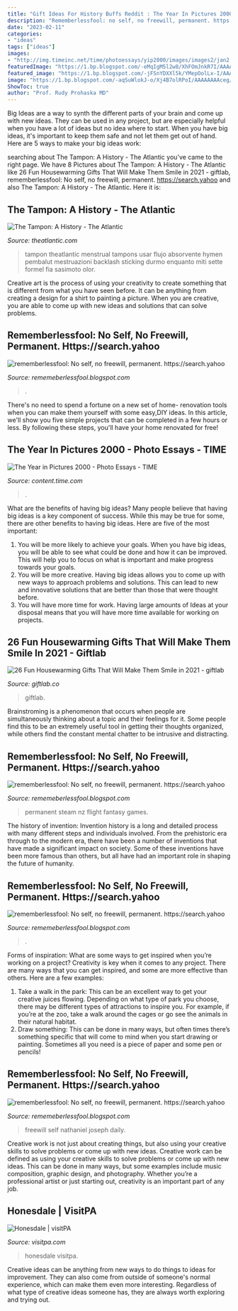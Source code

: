 ```yaml
---
title: "Gift Ideas For History Buffs Reddit : The Year In Pictures 2000"
description: "Rememberlessfool: no self, no freewill, permanent. https://search.yahoo"
date: "2023-02-11"
categories:
- "ideas"
tags: ["ideas"]
images:
- "http://img.timeinc.net/time/photoessays/yip2000/images/images2/jan2.jpg"
featuredImage: "https://1.bp.blogspot.com/-eMqIgM5l2w8/XhFOmJnkR7I/AAAAAAAAb4k/GzVW8KmUga8C570JZky6jeOPTYk8a6JWACLcBGAsYHQ/s1600/Untitled110.png"
featured_image: "https://1.bp.blogspot.com/-jFSnYDXXl5k/YMepOolLx-I/AAAAAAAAihE/3A2PEZTT7mE6qlXQnIdSnmQDTpzQiZ9OACLcBGAsYHQ/s320/15726345430935535616_20210608202334_1.png"
image: "https://1.bp.blogspot.com/-aqSuWlokJ-o/Xj4B7olRPoI/AAAAAAAAceg/guab331QbP4_YtXDB7pHSFdil8oq7zbpwCLcBGAsYHQ/s1600/Untitled376.png"
ShowToc: true
author: "Prof. Rudy Prohaska MD"
---
```



Big Ideas are a way to synth the different parts of your brain and come up with new ideas. They can be used in any project, but are especially helpful when you have a lot of ideas but no idea where to start. When you have big ideas, it's important to keep them safe and not let them get out of hand. Here are 5 ways to make your big ideas work: 

	

		
searching about The Tampon: A History - The Atlantic you've came to the right page. We have 8 Pictures about The Tampon: A History - The Atlantic like 26 Fun Housewarming Gifts That Will Make Them Smile in 2021 - giftlab, rememberlessfool: No self, no freewill, permanent. https://search.yahoo and also The Tampon: A History - The Atlantic. Here it is:
		
    
## The Tampon: A History - The Atlantic

<img loading=lazy src="https://cdn.theatlantic.com/thumbor/8lUS8OCLIgKvKmrb_Rqmaqn-qmw=/1920x960/media/img/2015/05/28/tampon_FINAL/original.jpg" onerror="this.onerror=null;this.src='https://tse4.mm.bing.net/th?id=OIP.OCr5TRreQmK_n6WIp8Gr3AHaDt&amp;pid=15.1';" alt="The Tampon: A History - The Atlantic">

_Source: theatlantic.com_

>tampon theatlantic menstrual tampons usar flujo absorvente hymen pembalut mestruazioni backlash sticking durmo enquanto miti sette formel fia sasimoto olor. 

	

Creative art is the process of using your creativity to create something that is different from what you have seen before. It can be anything from creating a design for a shirt to painting a picture. When you are creative, you are able to come up with new ideas and solutions that can solve problems.

    
## Rememberlessfool: No Self, No Freewill, Permanent. Https://search.yahoo

<img loading=lazy src="https://1.bp.blogspot.com/-jFSnYDXXl5k/YMepOolLx-I/AAAAAAAAihE/3A2PEZTT7mE6qlXQnIdSnmQDTpzQiZ9OACLcBGAsYHQ/s320/15726345430935535616_20210608202334_1.png" onerror="this.onerror=null;this.src='https://tse2.mm.bing.net/th?id=OIP.JZyl2kPY5Poa5PNq2toRAQAAAA&amp;pid=15.1';" alt="rememberlessfool: No self, no freewill, permanent. https://search.yahoo">

_Source: rememeberlessfool.blogspot.com_

>. 

	

There's no need to spend a fortune on a new set of home- renovation tools when you can make them yourself with some easy,DIY ideas. In this article, we'll show you five simple projects that can be completed in a few hours or less. By following these steps, you'll have your home renovated for free!

    
## The Year In Pictures 2000 - Photo Essays - TIME

<img loading=lazy src="http://img.timeinc.net/time/photoessays/yip2000/images/images2/jan2.jpg" onerror="this.onerror=null;this.src='https://tse1.mm.bing.net/th?id=OIP.Aa26p0Ku7c0VtDWd3KKuSAHaE5&amp;pid=15.1';" alt="The Year in Pictures 2000 - Photo Essays - TIME">

_Source: content.time.com_

>. 

	

What are the benefits of having big ideas?
Many people believe that having big ideas is a key component of success. While this may be true for some, there are other benefits to having big ideas. Here are five of the most important: 
1. You will be more likely to achieve your goals. When you have big ideas, you will be able to see what could be done and how it can be improved. This will help you to focus on what is important and make progress towards your goals. 
2. You will be more creative. Having big ideas allows you to come up with new ways to approach problems and solutions. This can lead to new and innovative solutions that are better than those that were thought before. 
3. You will have more time for work. Having large amounts of Ideas at your disposal means that you will have more time available for working on projects.

    
## 26 Fun Housewarming Gifts That Will Make Them Smile In 2021 - Giftlab

<img loading=lazy src="https://giftlab.co/wp-content/uploads/2020/06/61bP8LpMjJL._AC_SL1001_.jpg" onerror="this.onerror=null;this.src='https://tse4.mm.bing.net/th?id=OIP.w9x724YUPYR2snPbMOk2YwHaHL&amp;pid=15.1';" alt="26 Fun Housewarming Gifts That Will Make Them Smile in 2021 - giftlab">

_Source: giftlab.co_

>giftlab. 

	

Brainstroming is a phenomenon that occurs when people are simultaneously thinking about a topic and their feelings for it. Some people find this to be an extremely useful tool in getting their thoughts organized, while others find the constant mental chatter to be intrusive and distracting.

    
## Rememberlessfool: No Self, No Freewill, Permanent. Https://search.yahoo

<img loading=lazy src="https://cascade.madmimi.com/bulk_images/7943549/Screenshot_74820191104-31990-16qozv2.jpg?1572872561" onerror="this.onerror=null;this.src='https://tse1.mm.bing.net/th?id=OIP._gEZMh7MMZmx3x_szuaTlwHaEl&amp;pid=15.1';" alt="rememberlessfool: No self, no freewill, permanent. https://search.yahoo">

_Source: rememeberlessfool.blogspot.com_

>permanent steam nz flight fantasy games. 

	

The history of invention:
Invention history is a long and detailed process with many different steps and individuals involved. From the prehistoric era through to the modern era, there have been a number of inventions that have made a significant impact on society. Some of these inventions have been more famous than others, but all have had an important role in shaping the future of humanity.

    
## Rememberlessfool: No Self, No Freewill, Permanent. Https://search.yahoo

<img loading=lazy src="https://1.bp.blogspot.com/-eMqIgM5l2w8/XhFOmJnkR7I/AAAAAAAAb4k/GzVW8KmUga8C570JZky6jeOPTYk8a6JWACLcBGAsYHQ/s1600/Untitled110.png" onerror="this.onerror=null;this.src='https://tse1.mm.bing.net/th?id=OIP.YkMMqW-bEUBWi4kccJ0ujQHaEK&amp;pid=15.1';" alt="rememberlessfool: No self, no freewill, permanent. https://search.yahoo">

_Source: rememeberlessfool.blogspot.com_

>. 

	

Forms of inspiration: What are some ways to get inspired when you’re working on a project?
Creativity is key when it comes to any project. There are many ways that you can get inspired, and some are more effective than others. Here are a few examples: 
1. Take a walk in the park: This can be an excellent way to get your creative juices flowing. Depending on what type of park you choose, there may be different types of attractions to inspire you. For example, if you’re at the zoo, take a walk around the cages or go see the animals in their natural habitat. 
2. Draw something: This can be done in many ways, but often times there’s something specific that will come to mind when you start drawing or painting. Sometimes all you need is a piece of paper and some pen or pencils!

    
## Rememberlessfool: No Self, No Freewill, Permanent. Https://search.yahoo

<img loading=lazy src="https://1.bp.blogspot.com/-aqSuWlokJ-o/Xj4B7olRPoI/AAAAAAAAceg/guab331QbP4_YtXDB7pHSFdil8oq7zbpwCLcBGAsYHQ/s1600/Untitled376.png" onerror="this.onerror=null;this.src='https://tse1.mm.bing.net/th?id=OIP.ljCJP7Gzd4Pl00uyFI0mFAHaEK&amp;pid=15.1';" alt="rememberlessfool: No self, no freewill, permanent. https://search.yahoo">

_Source: rememeberlessfool.blogspot.com_

>freewill self nathaniel joseph daily. 

	

Creative work is not just about creating things, but also using your creative skills to solve problems or come up with new ideas.
Creative work can be defined as using your creative skills to solve problems or come up with new ideas. This can be done in many ways, but some examples include music composition, graphic design, and photography. Whether you’re a professional artist or just starting out, creativity is an important part of any job.

    
## Honesdale | VisitPA

<img loading=lazy src="https://www.visitpa.com/sites/default/files/2019-09/visitpa_Poconos_Honesdale_downtown.jpg" onerror="this.onerror=null;this.src='https://tse3.mm.bing.net/th?id=OIP.vGeXw0PDjpzXoryguCfPQQHaCh&amp;pid=15.1';" alt="Honesdale | visitPA">

_Source: visitpa.com_

>honesdale visitpa. 

	

Creative ideas can be anything from new ways to do things to ideas for improvement. They can also come from outside of someone's normal experience, which can make them even more interesting. Regardless of what type of creative ideas someone has, they are always worth exploring and trying out.

